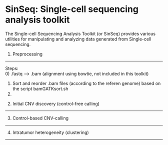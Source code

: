 SinSeq: Single-cell sequencing analysis toolkit
=======

The Single-cell Sequencing Analysis Toolkit (or SinSeq) provides various utilities for manipulating and analyzing data generated from Single-cell sequencing.


1. Preprocessing
-----------


Steps:  <br />
0) .fastq --> .bam (alignment using bowtie, not included in this toolkit)  <br />
1) Sort and reorder .bam files (according to the referen genome) based on the script bamGATKsort.sh
2)    <br />




2. Initial CNV discovery (control-free calling)
-----------



3. Control-based CNV-calling 
-----------




4. Intratumor heterogeneity (clustering)
-----------

